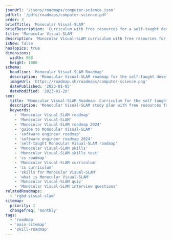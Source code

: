 ```yaml
---
jsonUrl: '/jsons/roadmaps/computer-science.json'
pdfUrl: '/pdfs/roadmaps/computer-science.pdf'
order: 3
briefTitle: 'Monocular Visual-SLAM'
briefDescription: 'Curriculum with free resources for a self-taught developer.'
title: 'Monocular Visual-SLAM'
description: 'Monocular Visual-SLAM curriculum with free resources for a self-taught developer.'
isNew: false
hasTopics: true
dimensions:
  width: 968
  height: 1000
schema:
  headline: 'Monocular Visual-SLAM Roadmap'
  description: 'Monocular Visual-SLAM roadmap for the self-taught developers and bootcamp grads. We also have resources and short descriptions attached to the roadmap items so you can get everything you want to learn in one place.'
  imageUrl: 'https://roadmap.sh/roadmaps/computer-science.png'
  datePublished: '2023-01-05'
  dateModified: '2023-01-20'
seo:
  title: 'Monocular Visual-SLAM Roadmap: Curriculum for the self taught developer'
  description: 'Monocular Visual-SLAM study plan with free resources for the self-taught and bootcamp grads wanting to learn Monocular Visual-SLAM.'
  keywords:
    - 'Monocular Visual-SLAM roadmap'
    - 'Monocular Visual-SLAM'
    - 'Monocular Visual-SLAM roadmap 2024'
    - 'guide to Monocular Visual-SLAM'
    - 'software engineer roadmap'
    - 'software engineer roadmap 2024'
    - 'self-taught Monocular Visual-SLAM roadmap'
    - 'Monocular Visual-SLAM skills'
    - 'Monocular Visual-SLAM skills test'
    - 'cs roadmap'
    - 'Monocular Visual-SLAM curriculum'
    - 'cs curriculum'
    - 'skills for Monocular Visual-SLAM'
    - 'what is Monocular Visual-SLAM'
    - 'Monocular Visual-SLAM quiz'
    - 'Monocular Visual-SLAM interview questions'
relatedRoadmaps:
  - 'rgbd-visual-slam'
sitemap:
  priority: 1
  changefreq: 'monthly'
tags:
  - 'roadmap'
  - 'main-sitemap'
  - 'skill-roadmap'
---
```

